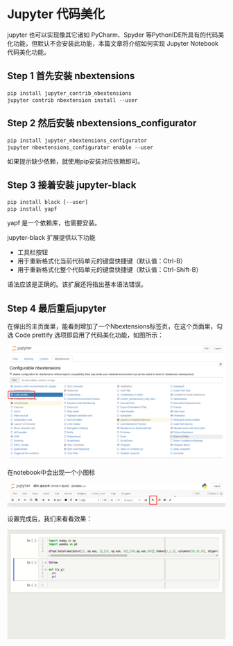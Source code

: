 # Jupyter 代码美化

jupyter 也可以实现像其它诸如 PyCharm、Spyder 等PythonIDE所具有的代码美化功能，但默认不会安装此功能，本篇文章将介绍如何实现 Jupyter Notebook 代码美化功能。


## Step 1 首先安装 nbextensions

```
pip install jupyter_contrib_nbextensions
jupyter contrib nbextension install --user
```

## Step 2 然后安装 nbextensions_configurator
```
pip install jupyter_nbextensions_configurator
jupyter nbextensions_configurator enable --user
```

如果提示缺少依赖，就使用pip安装对应依赖即可。

## Step 3 接着安装 jupyter-black
```
pip install black [--user]
pip install yapf
```
yapf 是一个依赖库，也需要安装。

jupyter-black 扩展提供以下功能

- 工具栏按钮
- 用于重新格式化当前代码单元的键盘快捷键（默认值：Ctrl-B）
- 用于重新格式化整个代码单元的键盘快捷键（默认值：Ctrl-Shift-B）

语法应该是正确的。该扩展还将指出基本语法错误。

## Step 4 最后重启jupyter

在弹出的主页面里，能看到增加了一个Nbextensions标签页，在这个页面里，勾选 Code prettify 选项即启用了代码美化功能，如图所示：

![](https://github.com/Hourout/Jupyter-Extra-Features/blob/master/image/prettify1.png)

在notebook中会出现一个小图标

![](https://github.com/Hourout/Jupyter-Extra-Features/blob/master/image/prettify2.png)

设置完成后，我们来看看效果：

![](https://github.com/Hourout/Jupyter-Extra-Features/blob/master/image/prettify3.gif)
